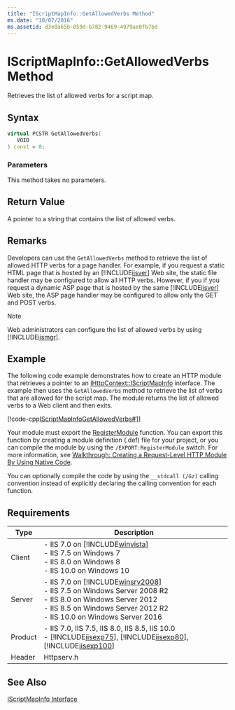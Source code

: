 ```yaml
---
title: "IScriptMapInfo::GetAllowedVerbs Method"
ms.date: "10/07/2016"
ms.assetid: d3e0a65b-859d-b782-9469-4979ae0fb7bd
---
```

# IScriptMapInfo::GetAllowedVerbs Method
Retrieves the list of allowed verbs for a script map.  
  
## Syntax  
  
```cpp  
virtual PCSTR GetAllowedVerbs(  
   VOID  
) const = 0;  
```  
  
### Parameters  
 This method takes no parameters.  
  
## Return Value  
 A pointer to a string that contains the list of allowed verbs.  
  
## Remarks  
 Developers can use the `GetAllowedVerbs` method to retrieve the list of allowed HTTP verbs for a page handler. For example, if you request a static HTML page that is hosted by an [!INCLUDE[iisver](../../wmi-provider/includes/iisver-md.md)] Web site, the static file handler may be configured to allow all HTTP verbs. However, if you if you request a dynamic ASP page that is hosted by the same [!INCLUDE[iisver](../../wmi-provider/includes/iisver-md.md)] Web site, the ASP page handler may be configured to allow only the GET and POST verbs.  
  
> [!NOTE]
>  Web administrators can configure the list of allowed verbs by using [!INCLUDE[iismgr](../../wmi-provider/includes/iismgr-md.md)].  
  
## Example  
 The following code example demonstrates how to create an HTTP module that retrieves a pointer to an [IHttpContext::IScriptMapInfo](../../web-development-reference/native-code-api-reference/iscriptmapinfo-interface.md) interface. The example then uses the `GetAllowedVerbs` method to retrieve the list of verbs that are allowed for the script map. The module returns the list of allowed verbs to a Web client and then exits.  
  
 [!code-cpp[IScriptMapInfoGetAllowedVerbs#1](../../../samples/snippets/cpp/VS_Snippets_IIS/IIS7/IScriptMapInfoGetAllowedVerbs/cpp/IScriptMapInfoGetAllowedVerbs.cpp#1)]  
  
 Your module must export the [RegisterModule](../../web-development-reference/native-code-api-reference/pfn-registermodule-function.md) function. You can export this function by creating a module definition (.def) file for your project, or you can compile the module by using the `/EXPORT:RegisterModule` switch. For more information, see [Walkthrough: Creating a Request-Level HTTP Module By Using Native Code](../../web-development-reference/native-code-development-overview/walkthrough-creating-a-request-level-http-module-by-using-native-code.md).  
  
 You can optionally compile the code by using the `__stdcall (/Gz)` calling convention instead of explicitly declaring the calling convention for each function.  
  
## Requirements  
  
|Type|Description|  
|----------|-----------------|  
|Client|-   IIS 7.0 on [!INCLUDE[winvista](../../wmi-provider/includes/winvista-md.md)]<br />-   IIS 7.5 on Windows 7<br />-   IIS 8.0 on Windows 8<br />-   IIS 10.0 on Windows 10|  
|Server|-   IIS 7.0 on [!INCLUDE[winsrv2008](../../wmi-provider/includes/winsrv2008-md.md)]<br />-   IIS 7.5 on Windows Server 2008 R2<br />-   IIS 8.0 on Windows Server 2012<br />-   IIS 8.5 on Windows Server 2012 R2<br />-   IIS 10.0 on Windows Server 2016|  
|Product|-   IIS 7.0, IIS 7.5, IIS 8.0, IIS 8.5, IIS 10.0<br />-   [!INCLUDE[iisexp75](../../web-development-reference/native-code-api-reference/includes/iisexp75-md.md)], [!INCLUDE[iisexp80](../../web-development-reference/native-code-api-reference/includes/iisexp80-md.md)], [!INCLUDE[iisexp100](../../web-development-reference/native-code-api-reference/includes/iisexp100-md.md)]|  
|Header|Httpserv.h|  
  
## See Also  
 [IScriptMapInfo Interface](../../web-development-reference/native-code-api-reference/iscriptmapinfo-interface.md)